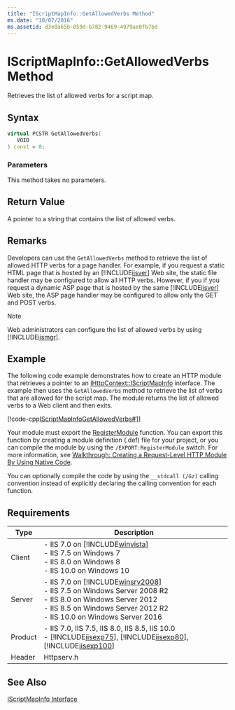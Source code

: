 ```yaml
---
title: "IScriptMapInfo::GetAllowedVerbs Method"
ms.date: "10/07/2016"
ms.assetid: d3e0a65b-859d-b782-9469-4979ae0fb7bd
---
```

# IScriptMapInfo::GetAllowedVerbs Method
Retrieves the list of allowed verbs for a script map.  
  
## Syntax  
  
```cpp  
virtual PCSTR GetAllowedVerbs(  
   VOID  
) const = 0;  
```  
  
### Parameters  
 This method takes no parameters.  
  
## Return Value  
 A pointer to a string that contains the list of allowed verbs.  
  
## Remarks  
 Developers can use the `GetAllowedVerbs` method to retrieve the list of allowed HTTP verbs for a page handler. For example, if you request a static HTML page that is hosted by an [!INCLUDE[iisver](../../wmi-provider/includes/iisver-md.md)] Web site, the static file handler may be configured to allow all HTTP verbs. However, if you if you request a dynamic ASP page that is hosted by the same [!INCLUDE[iisver](../../wmi-provider/includes/iisver-md.md)] Web site, the ASP page handler may be configured to allow only the GET and POST verbs.  
  
> [!NOTE]
>  Web administrators can configure the list of allowed verbs by using [!INCLUDE[iismgr](../../wmi-provider/includes/iismgr-md.md)].  
  
## Example  
 The following code example demonstrates how to create an HTTP module that retrieves a pointer to an [IHttpContext::IScriptMapInfo](../../web-development-reference/native-code-api-reference/iscriptmapinfo-interface.md) interface. The example then uses the `GetAllowedVerbs` method to retrieve the list of verbs that are allowed for the script map. The module returns the list of allowed verbs to a Web client and then exits.  
  
 [!code-cpp[IScriptMapInfoGetAllowedVerbs#1](../../../samples/snippets/cpp/VS_Snippets_IIS/IIS7/IScriptMapInfoGetAllowedVerbs/cpp/IScriptMapInfoGetAllowedVerbs.cpp#1)]  
  
 Your module must export the [RegisterModule](../../web-development-reference/native-code-api-reference/pfn-registermodule-function.md) function. You can export this function by creating a module definition (.def) file for your project, or you can compile the module by using the `/EXPORT:RegisterModule` switch. For more information, see [Walkthrough: Creating a Request-Level HTTP Module By Using Native Code](../../web-development-reference/native-code-development-overview/walkthrough-creating-a-request-level-http-module-by-using-native-code.md).  
  
 You can optionally compile the code by using the `__stdcall (/Gz)` calling convention instead of explicitly declaring the calling convention for each function.  
  
## Requirements  
  
|Type|Description|  
|----------|-----------------|  
|Client|-   IIS 7.0 on [!INCLUDE[winvista](../../wmi-provider/includes/winvista-md.md)]<br />-   IIS 7.5 on Windows 7<br />-   IIS 8.0 on Windows 8<br />-   IIS 10.0 on Windows 10|  
|Server|-   IIS 7.0 on [!INCLUDE[winsrv2008](../../wmi-provider/includes/winsrv2008-md.md)]<br />-   IIS 7.5 on Windows Server 2008 R2<br />-   IIS 8.0 on Windows Server 2012<br />-   IIS 8.5 on Windows Server 2012 R2<br />-   IIS 10.0 on Windows Server 2016|  
|Product|-   IIS 7.0, IIS 7.5, IIS 8.0, IIS 8.5, IIS 10.0<br />-   [!INCLUDE[iisexp75](../../web-development-reference/native-code-api-reference/includes/iisexp75-md.md)], [!INCLUDE[iisexp80](../../web-development-reference/native-code-api-reference/includes/iisexp80-md.md)], [!INCLUDE[iisexp100](../../web-development-reference/native-code-api-reference/includes/iisexp100-md.md)]|  
|Header|Httpserv.h|  
  
## See Also  
 [IScriptMapInfo Interface](../../web-development-reference/native-code-api-reference/iscriptmapinfo-interface.md)